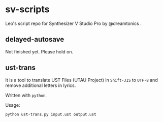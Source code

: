 # sv-scripts
Leo's script repo for Synthesizer V Studio Pro by @dreamtonics .

## delayed-autosave

Not finished yet. Please hold on.

## ust-trans

It is a tool to translate UST Files (UTAU Project) in `Shift-JIS` to `UTF-8` and remove additional letters in lyrics.

Written with `python`.

Usage:

```bash
python ust-trans.py input.ust output.ust
```
